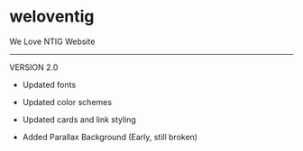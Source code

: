 # weloventig
We Love NTIG Website

---
VERSION 2.0

- Updated fonts
- Updated color schemes
- Updated cards and link styling

- Added Parallax Background (Early, still broken)
